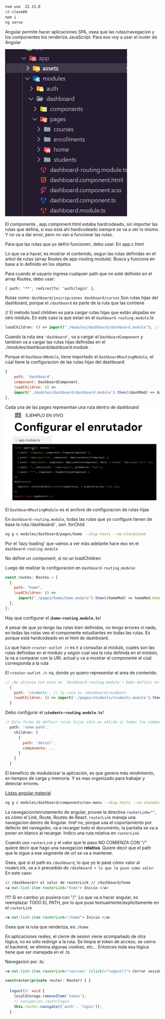 ```bash
nvm use  22.13.0
cd clase09
npm i
ng serve
```

Angular permite hacer aplicaciones SPA, osea que las rutas/navegacion y los componentes los renderiza JavaScript. Para eso voy a usar el router de Angular

![alt text](./clase09/src/app/assets/imagee.png)

El componente <app-dashboard /> , app.component.html estaba hardcodeado, sin importar las rutas que defina, si eso está ahí hardcodeado siempre se va a ver lo mismo. Y no va a dar error, pero no van a funcionar las rutas.

Para que las rutas que yo definí funcionen, debo usar:
<router-outlet/>
En app.c.html

Lo que va a hacer, es mostrar el contenido, segun las rutas definidas en el arbol de rutas (array Routes de app-routing.module). Busca y funciona en base a lo definido en los objetos

Para cuando el usuario ingresa cualquier path que no esté definido en el array Routes, debo usar:

```html
{ path: '**', redirectTo: 'auth/login' },
```

Rutas como:
`dashboard/inscripciones
dashboard/cursos`
Son rutas hijas del dashboard, porque el `/dashboard` es parte de la ruta que las contiene

// El método load children es para cargar rutas hijas que están alojadas en otro módulo. En este caso la que estan en el `dashboard-routing.module`.ts

```js
loadChildren: () => import("./modules/dashboard/dashboard.module"); // devuelve una promesa
```

Cuando la ruta sea `'dashboard'`, va a cargar el `DashboardComponent` y tambien va a cargar las rutas hijas definidas en el ./modules/dashboard/dashboard.module .

Porque el `DashboardModule`, tiene importado el `DashboardRoutingModule`, el cúal tiene la configuracion de las rutas hijas del dashboard

```js
{
    path: 'dashboard',
    component: DashboardComponent,
    loadChildren: () =>
    import('./modules/dashboard/dashboard.module').then((dashMod) => dashMod.DashboardModule),
},
```

Cada una de las pages representan una ruta dentro de dashboard
![alt text](clase09/src/app/assets/image.png)

El `DashboardRoutingModule` es el archivo de configuracion de rutas hijas

En `dashboard-routing.module`, todas las rutas que yo configure tienen de base la ruta /dashboard/ , son .forChild

```bash
ng g c modules/dashboard/pages/home --skip-tests --no-standalone
```

Por el 'lazy loading' que vamos a ver más adelante hace eso en el `dashboard-routing.module`

No define un component, si no un loadChildren

Luego de realizar la configuracion en `dashboard-routing.module`:

```js
const routes: Routes = [
  {
    path: "home",
    loadChildren: () =>
      import("./pages/home/home.module").then((homeMod) => homeMod.HomeModule),
  },
];
```

Hay que configurar el ¡**`home-routing.module.ts`**!

A pesar de que yo tengo las rutas bien definidas, no tengo errores ni nada, en todas las rutas veo el componente estudiantes en todas las rutas.
Es porque está hardcodeado en el html de dashboard.

Lo que hace `<router-outlet />` es ir a consultar al módulo, cuales son las rutas definidas en el módulo y según cual sea la ruta definida en el módulo, la va a comparar con la URL actual y va a mostrar el componente el cúal corresponda a la ruta

El `<router-outlet />` va, donde yo quiero representar el area de contenido.

```js
// ¡No alcanza con esto en `dashboard-routing.module`! Debo definir en students-routing.module.ts la ruta hija
  {
    path: 'students', // la ruta es /dashboard/students
    loadChildren: () => import('./pages/students/students.module').then((studMod) => studMod.StudentsModule),
  }
```

Debo configurar el ¡**`students-routing.module.ts`**!

```js {
// Esta forma de definir rutas hijas sólo es válida si todos los componentes de la aplicación pertenecen a un mismo módulo. Si mi aplicación no está modularizada.
  path: 'some-path',
    children: [
      {
        path: 'detail',
        componente: ...
      }
    ]
  }
```

El beneficio de modularizar la aplicación, es que genera más rendimiento, en tiempos de carga y memoria.
Y es mas organizado para trabajar y detectar errores.

[Listas angular material](https://material.angular.io/components/list/overview)

```bash
ng g c modules/dashboard/components/nav-menu --skip-tests --no-standalone
```

La navegacion/enrutamiento de angular, provee la directiva `routerLink=""`, es cómo el Link, Route, Routes de React. `routerLink` maneja una navegacion dentro de Angular. href no, porque usa el coportamiento por defecto del navegador, va a recargar todo el documento, la pantalla se va a poner en blanco al recargar. Indico una ruta relativa en `routerLink`

Cuando uso `routerLink` y el valor que le paso NO COMIENZA CON "/" quiere decir que hago una navegacion **relativa**. Quiere decir que el path que le sigue a ese segmente de url se va a mantener.

Osea, que si el path es `/dashboard`, lo que yo le pasé cómo valor al routerLink, va a ir precedido de `/dashboard + lo que le puse como valor`. En este caso:

```html
// /dashboard/+ el valor de routerLink // /dashboard/home
<a mat-list-item routerLink="home"> Inicio </a>
```

‼⁉
Si en cambio yo pusiera con "/". Lo que va a hacer angular, es reemplazar TODO EL PATH, por lo que puse textualmente/explicitamente en el `routerLink`

```html
<a mat-list-item routerLink="/home"> Inicio </a>
```

Osea que la ruta que renderiza, es: `/home`

En aplicaciones reales, el cierre de sesion viene acompañado de otra lógica, no es sólo redirigir a la ruta.
Se limpia el token de acceso, se ceirra el backend, se elimina algunas cookies, etc...
Entonces toda esa lógica tiene que ser manejada en el .ts

Navegacion por .ts:

```html
<a mat-list-item routerLink="courses" (click)="logout()"> Cerrar sesión </a>
```

```ts
constructor(private router: Router) { }

  logout(): void {
    localStorage.removeItem('token');
    // navigacion /auth/login
    this.router.navigate(['auth', 'login']);
  }
```
